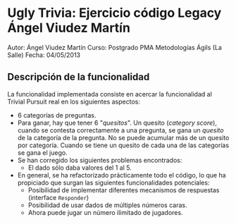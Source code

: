 # Ugly Trivia: Ejercicio código Legacy Ángel Viudez Martín

Autor: Ángel Viudez Martín
Curso: Postgrado PMA Metodologías Ágils (La Salle)
Fecha: 04/05/2013

## Descripción de la funcionalidad

La funcionalidad implementada consiste en acercar la funcionalidad al Trivial Pursuit real en los siguientes aspectos:
* 6 categorías de preguntas.
* Para ganar, hay que tener 6 "*quesitos*". Un quesito (*category score*), cuando se contesta correctamente a una pregunta, se gana un *quesito* de la categoría de la pregunta. No se puede acumular más de un quesito por categoría. Cuando se tiene un quesito de cada una de las categorías se gana el juego.
* Se han corregido los siguientes problemas encontrados:
  * El dado sólo daba valores del 1 al 5.
* En general, se ha refactorizado prácticamente todo el código, lo que ha propiciado que surgan las siguientes funcionalidades potenciales:
  * Posibilidad de implementar diferentes mecanismos de respuestas (interface `Responder`)
  * Posibilidad de usar dados de múltiples números caras.
  * Ahora puede jugar un número ilimitado de jugadores.



